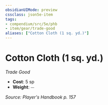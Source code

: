 ```yaml
---
obsidianUIMode: preview
cssclass: json5e-item
tags:
- compendium/src/5e/phb
- item/gear/trade-good
aliases: ["Cotton Cloth (1 sq. yd.)"]
---
```

# Cotton Cloth (1 sq. yd.)
*Trade Good*  

- **Cost**: 5 sp
- **Weight**: ⏤

*Source: Player's Handbook p. 157*